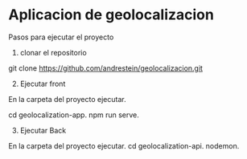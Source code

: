 # Aplicacion de geolocalizacion

Pasos para ejecutar el proyecto

1. clonar el repositorio

git clone https://github.com/andrestein/geolocalizacion.git

2. Ejecutar front

En la carpeta del proyecto ejecutar.

cd geolocalization-app.
npm run serve.

3. Ejecutar Back

En la carpeta del proyecto ejecutar.
cd geolocalization-api.
nodemon.